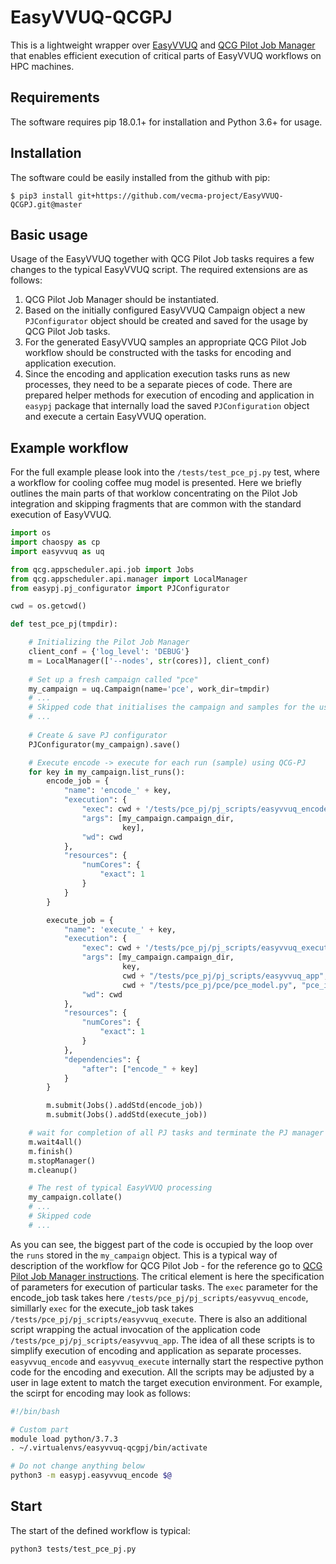 # EasyVVUQ-QCGPJ
This is a lightweight wrapper over [EasyVVUQ](https://github.com/UCL-CCS/EasyVVUQ) and [QCG Pilot Job Manager](https://github.com/vecma-project/QCG-PilotJob) that enables efficient execution of critical parts of EasyVVUQ workflows on HPC machines. 

## Requirements
The software requires pip 18.0.1+ for installation and Python 3.6+ for usage.

## Installation
The software could be easily installed from the github with pip:

```
$ pip3 install git+https://github.com/vecma-project/EasyVVUQ-QCGPJ.git@master
```

## Basic usage
Usage of the EasyVVUQ together with QCG Pilot Job tasks requires a few changes to the typical EasyVVUQ script. 
The required extensions are as follows:
1. QCG Pilot Job Manager should be instantiated.
2. Based on the initially configured EasyVVUQ Campaign object a new `PJConfigurator` object should be created and saved for the usage by QCG Pilot Job tasks.  
3. For the generated EasyVVUQ samples an appropriate QCG Pilot Job workflow should be constructed with the tasks for encoding and application execution. 
4. Since the encoding and application execution tasks runs as new processes, they need to be a separate pieces of code. There are prepared helper methods for execution of encoding and application in `easypj` package that internally load the saved `PJConfiguration` object and execute a certain EasyVVUQ operation. 

## Example workflow
For the full example please look into the `/tests/test_pce_pj.py` test, where a workflow for cooling coffee mug model is presented. Here we briefly outlines the main parts of that worklow concentrating on the Pilot Job integration and skipping fragments that are common with the standard execution of EasyVVUQ.

```python
import os
import chaospy as cp
import easyvvuq as uq

from qcg.appscheduler.api.job import Jobs
from qcg.appscheduler.api.manager import LocalManager
from easypj.pj_configurator import PJConfigurator

cwd = os.getcwd()

def test_pce_pj(tmpdir):

    # Initializing the Pilot Job Manager
    client_conf = {'log_level': 'DEBUG'}
    m = LocalManager(['--nodes', str(cores)], client_conf)
  
    # Set up a fresh campaign called "pce"
    my_campaign = uq.Campaign(name='pce', work_dir=tmpdir)
    # ... 
    # Skipped code that initialises the campaign and samples for the use-case. 
    # ...
 
    # Create & save PJ configurator
    PJConfigurator(my_campaign).save()

    # Execute encode -> execute for each run (sample) using QCG-PJ
    for key in my_campaign.list_runs():
        encode_job = {
            "name": 'encode_' + key,
            "execution": {
                "exec": cwd + '/tests/pce_pj/pj_scripts/easyvvuq_encode',
                "args": [my_campaign.campaign_dir,
                         key],
                "wd": cwd
            },
            "resources": {
                "numCores": {
                    "exact": 1
                }
            }
        }

        execute_job = {
            "name": 'execute_' + key,
            "execution": {
                "exec": cwd + '/tests/pce_pj/pj_scripts/easyvvuq_execute',
                "args": [my_campaign.campaign_dir,
                         key,
                         cwd + "/tests/pce_pj/pj_scripts/easyvvuq_app",
                         cwd + "/tests/pce_pj/pce/pce_model.py", "pce_in.json"],
                "wd": cwd
            },
            "resources": {
                "numCores": {
                    "exact": 1
                }
            },
            "dependencies": {
                "after": ["encode_" + key]
            }
        }

        m.submit(Jobs().addStd(encode_job))
        m.submit(Jobs().addStd(execute_job))

    # wait for completion of all PJ tasks and terminate the PJ manager
    m.wait4all()
    m.finish()
    m.stopManager()
    m.cleanup()

    # The rest of typical EasyVVUQ processing
    my_campaign.collate()
    # ...
    # Skipped code
    # ...
```
As you can see, the biggest part of the code is occupied by the loop over the `runs` stored in the `my_campaign` object. This is a typical way of description of the workflow for QCG Pilot Job - for the reference go to [QCG Pilot Job Manager instructions](https://github.com/vecma-project/QCG-PilotJob). The critical element is here the specification of parameters for execution of particular tasks. The `exec` parameter for the encode_job task takes here `/tests/pce_pj/pj_scripts/easyvvuq_encode`, simillarly `exec` for the execute_job task takes `/tests/pce_pj/pj_scripts/easyvvuq_execute`. There is also an additional script wrapping the actual invocation of the application code `/tests/pce_pj/pj_scripts/easyvvuq_app`. The idea of all these scripts is to simplify execution of encoding and application as separate processes. `easyvvuq_encode` and `easyvvuq_execute` internally start the respective python code for the encoding and execution. All the scripts may be adjusted by a user in lage extent to match the target execution environment. For example, the scirpt for encoding may look as follows:
```bash
#!/bin/bash

# Custom part
module load python/3.7.3
. ~/.virtualenvs/easyvvuq-qcgpj/bin/activate

# Do not change anything below
python3 -m easypj.easyvvuq_encode $@
```
## Start
The start of the defined workflow is typical:
```bash
python3 tests/test_pce_pj.py
```

